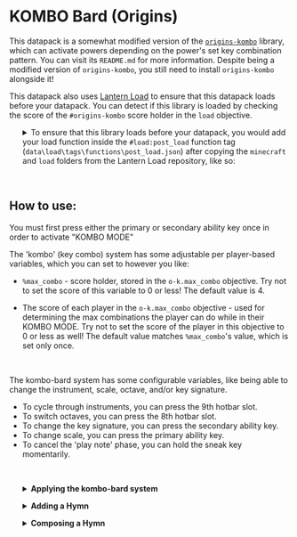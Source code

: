 # KOMBO Bard (Origins)

This datapack is a somewhat modified version of the [`origins-kombo`](https://github.com/eggohito/origins-kombo) library, which can activate powers depending on the power's set key combination pattern. You can visit its `README.md` for more information. Despite being a modified version of `origins-kombo`, you still need to install `origins-kombo` alongside it!
<br>

This datapack also uses [Lantern Load](https://github.com/LanternMC/Load) to ensure that this datapack loads before your datapack. You can detect if this library is loaded by checking the score of the `#origins-kombo` score holder in the `load` objective. 
<br>

<ol>
<details>
<summary>To ensure that this library loads before your datapack, you would add your load function inside the <code>#load:post_load</code> function tag (<code>data\load\tags\functions\post_load.json</code>) after copying the <code>minecraft</code> and <code>load</code> folders from the Lantern Load repository, like so:</summary>

```json
{
    "values": [
        "{namespace}:path/to/function"
    ]
}
```

* `{namespace}` being the namespace you're using. <br> 
(e.g: `data\stuff` --> `stuff:*`)

* `path/to/function` being your load function <br> 
(e.g: `data\stuff\functions\load.mcfunction` --> `stuff:load`)

You can see [in the example branch](https://github.com/eggohito/origins-kombo-bard/tree/example/data) on how would one do it.

</details>
</ol>
<br>

## How to use:

You must first press either the primary or secondary ability key once in order to activate "KOMBO MODE"

The 'kombo' (key combo) system has some adjustable per player-based variables, which you can set to however you like:
<br>

* `%max_combo` - score holder, stored in the `o-k.max_combo` objective. Try not to set the score of this variable to 0 or less! The default value is 4.

* The score of each player in the `o-k.max_combo` objective - used for determining the max combinations the player can do while in their KOMBO MODE. Try not to set the score of the player in this objective to 0 or less as well! The default value matches `%max_combo`'s value, which is set only once.
<br>

The kombo-bard system has some configurable variables, like being able to change the instrument, scale, octave, and/or key signature.

* To cycle through instruments, you can press the 9th hotbar slot.
* To switch octaves, you can press the 8th hotbar slot.
* To change the key signature, you can press the secondary ability key.
* To change scale, you can press the primary ability key.
* To cancel the 'play note' phase, you can hold the sneak key momentarily.
<br>

<ol>
<details>
<summary><b>Applying the kombo-bard system</b></summary>

We would first need to add the <code>origins-kombo-bard:internal</code> power into the <code>"powers"</code> array field of an origin for the whole modified key combo system to work. This power is used for checking if the player has reached its max combo, reached its cast timeout limit, etc.
<br>

<ol>
<details>
<summary>Here's an example origin; and this is how its <code>"powers"</code> array field would look like in order to use the modified key combo system:</summary>

```json
{
    "powers": [
        "origins-kombo-bard:internal"
    ],
    "icon": {
        "item": "minecraft:note_block"
    },
    "order": 0,
    "impact": 1,
    "name": "Bard (eggohito)",
    "description": "As a bard, you can play any [note block] instrument. Playing certain note patterns can give you various results, like activating a power for example. \n\nIn order to play a note, you'd have to press either the primary, or secondary key once. \n\nTo cycle through the instruments, you can press the 9th hotbar. \n\nTo switch octaves, you can press the 8th hotbar. \n\nTo change the key signature, you can press the secondary ability key. \n\nTo change scale, you can press the primary ability key.",
    "loading_priority": 69420
}
```

</details>
</ol>
<br>

</details>
</ol>

<ol>
<details>
<summary><b>Adding a Hymn</b></summary>

To add a Hymn, we must first get the input data of the player in their storage entry added by PlayerDB.
<br>

We can do so by running the <code>rx.playerdb:api/get_self</code> function. Afterwards, we would check for the pattern by setting the <code>playerdb.player.data.origins-kombo-check</code> NBT path in the `rx:io` storage as the set pattern we wish to use.
<br>

Using the <code>origins:if_else</code> meta action, we can run different entity actions depending on the result. We'll then use the <code>origins:command</code> entity condition type to modify the said target NBT path in the said storage, which would store the result of the ran command which we can then use to compare it to a number. 
<br>

We'll be comparing the stored result to 0 to check if the command is run successfully or not. If the command is ran successfully, we'll run the <code>origins-kombo:internal/cast_fail</code> function to indicate that the casting for the kombo has failed. If the command is ran unsuccessfully, we'll run the <code>origins-kombo:internal/cast_success</code> function to indicate that the casting for the kombo has succeed, you can also run any kind of entity action you wish just after running the said function as long as its inside the `"actions"` list of the `origins:and` meta action inside the `"if_action"` object, like `origins:trigger_cooldown` for example.
<br>

The reason why we're doing it the opposite way is due to how setting an already existing value works. If the NBT already has the same value, the command will not run, therefore, getting the result of 0. If the NBT has a different value, the command will then run, therefore, getting the result of 1.
<br>

<ol>
<details>
<summary>Here's an example Hymn named <code>simple_hymn</code> inside the <code>data\origins-kombo-bard-example\powers\kombos</code> folder that will run a <code>/summon</code> command at the nearby entities if you play the A note in A Major, in the 1st Octave, and with the Bell instrument 4 times.</summary>

```json
{
    "type": "origins:action_over_time",
    "interval": 1,
    "rising_action": {
        "type": "origins:and",
        "actions": [
            {
                "type": "origins:execute_command",
                "command": "function rx.playerdb:api/get_self"
            },
            {
                "type": "origins:if_else",
                "condition": {
                    "type": "origins:command",
                    "command": "data modify storage rx:io playerdb.player.data.origins-kombo.check set value [\"P8_1.bell.A\", \"P8_1.bell.A\", \"P8_1.bell.A\", \"P8_1.bell.A\"]",
                    "comparison": "==",
                    "compare_to": 0
                },
                "if_action": {
                    "type": "origins:and",
                    "actions": [
                        {
                            "type": "origins:execute_command",
                            "command": "function origins-kombo:internal/cast_success"
                        },
                        {
                            "type": "origins:execute_command",
                            "command": "tellraw @a {\"translate\": \"%s casted \\\"Hymn of Smite\\\"!\", \"color\": \"yellow\", \"with\": [{\"selector\": \"@s\"}]}"
                        },
                        {
                            "type": "origins:execute_command",
                            "command": "tag @s add self"
                        },
                        {
                            "type": "origins:execute_command",
                            "command": "execute at @e[tag = !self, distance = ..6] run summon lightning_bolt"
                        },
                        {
                            "type": "origins:execute_command",
                            "command": "tag @s remove self"
                        }
                    ]
                },
                "else_action": {
                    "type": "origins:execute_command",
                    "command": "function origins-kombo:internal/cast_fail"
                }
            }
        ]
    },
    "condition": {
        "type": "origins:command",
        "command": "scoreboard players get @s o-k.max_combo.r",
        "comparison": "==",
        "compare_to": 1
    }
}
```

</details>
</ol>

<ol>
<details>
<summary>We would then reference the example Hymn in the example origin's <code>"powers"</code> array field, like so:</summary>

```json
{
    "powers": [
        "origins-kombo-bard:internal",

        "origins-kombo-bard-example:kombos/simple_hymn"
    ],
    "icon": {
        "item": "minecraft:note_block"
    },
    "order": 0,
    "impact": 1,
    "name": "Bard (eggohito)",
    "description": "As a bard, you can play any [note block] instrument. Playing certain note patterns can give you various results, like activating a power for example. \n\nIn order to play a note, you'd have to press either the primary, or secondary key once. \n\nTo cycle through the instruments, you can press the 9th hotbar. \n\nTo switch octaves, you can press the 8th hotbar. \n\nTo change the key signature, you can press the secondary ability key. \n\nTo change scale, you can press the primary ability key.",
    "loading_priority": 69420
}
```

</details>
</ol>
<br>

</details>
</ol>

<ol>
<details>
<summary><b>Composing a Hymn</b></summary>

There are two ways to compose a Hymn: manually listing the notes, or copying an output of a command from the dynamic output log.
<br>

For the latter, you'll be essentially grabbing the previously played note pattern in the player's storage entry in PlayerDB, which saves you a lot of time having to manually list it in the array for checking the note pattern. Here's the command that you would run:

```mcfunction
data get storage rx:global playerdb.players[{info: {name: '<username>'}}].data.origins-kombo.check
```
* `<username>` being your username
<br>

You can then copy the output of the ran command either from your `latest.log` file that's inside your `.minecraft\logs` folder, or the dynamic output log. Don't forget to escape the nested quotes when pasting them inside your Hymn JSON file!

</details>
</ol>